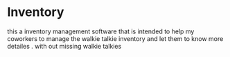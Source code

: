 # Inventory
this  a inventory management software that is intended to help my coworkers to manage the walkie talkie inventory and let them to know more detailes .
with out missing walkie talkies 
